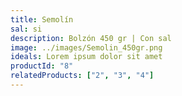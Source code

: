 ```yaml
---
title: Semolín
sal: si
description: Bolzón 450 gr | Con sal
image: ../images/Semolin_450gr.png
ideals: Lorem ipsum dolor sit amet
productId: "8"
relatedProducts: ["2", "3", "4"]
---
```

